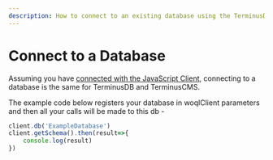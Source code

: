 ```yaml
---
description: How to connect to an existing database using the TerminusDB JavaScript Client
---
```


# Connect to a Database

Assuming you have [connected with the JavaScript Client](connect-with-the-javascript-client.md), connecting to a database is the same for TerminusDB and TerminusCMS.

The example code below registers your database in woqlClient parameters and then all your calls will be made to this db -

```javascript
client.db('ExampleDatabase')
client.getSchema().then(result=>{
    console.log(result)
})
```
